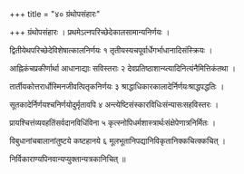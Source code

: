 +++
title = "४० ग्रंथोपसंहारः"

+++
ग्रंथोपसंहारः । प्रथमेऽत्नपरिच्छेदेकालसामान्यनिर्णयः ।

द्वितीयेथपरिच्छेदेविशेषात्कालनिर्णयः १ तृतीयस्यचपूर्वार्धेगर्भाधानादिसंस्क्रियः ।

आह्निकंचप्रकीर्णार्था आधानाद्याः सविस्तराः २ देवप्रतिष्ठाशान्य्त्यादिनित्यंनैमित्तिकंतथा ।

तार्तीयकोत्तरार्धोस्मिनजीवत्पितृकनिर्णयः ३ श्राद्धाधिकारकालादेर्निर्णयःश्राद्धपद्धतिः ।

सूतकादेर्निर्णयश्चनिर्णयोदुर्मृतावपि ४ अन्त्येष्टिसंस्कारविधिःसंन्यासःसहविस्तरः ।

प्रायश्चित्तंव्यवहतिंसर्वदानविधिंविना ५ कृत्स्नोपिधर्मशास्त्रार्थःसंक्षेपेणात्रनिर्मितः ।

विबुधानांचबालानांतुष्टये कष्टहानये ६ मूलभूतानिपद्यानिविकृतानिक्कचित्क्कचित् ।

निर्विकाराण्यपिनवान्यप्युक्तान्यत्रकानिचित् ॥
